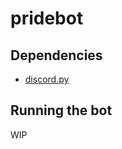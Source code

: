 
# pridebot
## Dependencies
- [discord.py](https://github.com/Rapptz/discord.py)

## Running the bot

WIP
